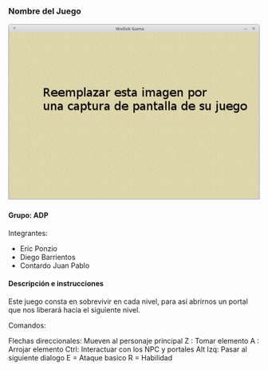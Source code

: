 ### Nombre del Juego

![capturaJuego](assets/capturaJuego.png)

#### Grupo: ADP

Integrantes:

- Eric Ponzio
- Diego Barrientos
- Contardo Juan Pablo

#### Descripción e instrucciones

Este juego consta en sobrevivir en cada nivel, para así abrirnos un portal que nos liberará hacia el siguiente nivel. 

Comandos: 

Flechas direccionales: Mueven al personaje principal
Z : Tomar elemento
A : Arrojar elemento
Ctrl: Interactuar con los NPC y portales
Alt Izq: Pasar al siguiente dialogo 
E = Ataque basico
R = Habilidad